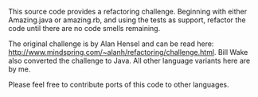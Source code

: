 This source code provides a refactoring challenge.  Beginning with either Amazing.java or amazing.rb, and using the tests as support, refactor the code until there are no code smells remaining.

The original challenge is by Alan Hensel and can be read here: http://www.mindspring.com/~alanh/refactoring/challenge.html. Bill Wake also converted the challenge to Java. All other language variants here are by me.

Please feel free to contribute ports of this code to other languages.

